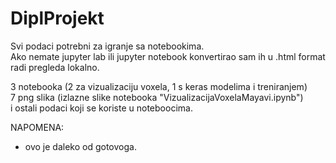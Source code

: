 # DiplProjekt

Svi podaci potrebni za igranje sa notebookima.  
Ako nemate jupyter lab ili jupyter notebook konvertirao sam ih u .html format radi pregleda lokalno.  


3 notebooka (2 za vizualizaciju voxela, 1 s keras modelima i treniranjem)  
7 png slika (izlazne slike notebooka "VizualizacijaVoxelaMayavi.ipynb")  
i ostali podaci koji se koriste u noteboocima.  

NAPOMENA:
- ovo je daleko od gotovoga.
